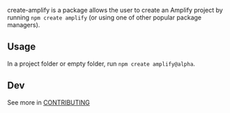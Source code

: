create-amplify is a package allows the user to create an Amplify project by running `npm create amplify` (or using one of other popular package managers).

## Usage

In a project folder or empty folder, run `npm create amplify@alpha`.

## Dev

See more in [CONTRIBUTING](../../CONTRIBUTING.md#create-amplify)
